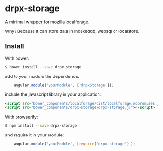 drpx-storage
===========

A minimal wrapper for mozilla localforage.

Why? Because it can store data in indexeddb, websql or localstore.




Install
-------

With bower: 

```bash
$ bower install --save drpx-storage
```

add to your module the dependence:

```javascript
    angular.module('yourModule', ['drpxStorage']);
```

include the javascript library in your application:

```html
<script src="bower_components/localforage/dist/localforage.nopromises.js"></script>
<script src="bower_components/drpx-storage/drpx-storage.js"></script>
```

With browserify:

```bash
$ npm install --save drpx-storage
```

and require it in your module:

```javascript
    angular.module('yourModule', [require('drpx-storage')]);
```

